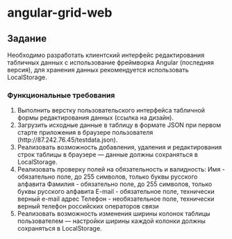 
# angular-grid-web

<h2>Задание </h2>

<p>Необходимо разработать клиентский интерфейс редактирования табличных данных с использование фреймворка Angular (последняя версия), для хранения данных рекомендуется использовать LocalStorage.</p>

<h3>Функциональные требования </h3>
<ul style="list-style: numeric;">
 <li>Выполнить верстку пользовательского интерфейса табличной формы редактирования данных (ссылка на дизайн). 
 <li>Загрузить исходные данные в таблицу в формате JSON при первом старте приложения в браузере пользователя (http://87.242.76.45/testdata.json).
 
 <li>Реализовать возможность добавления, удаления и редактирования строк таблицы в браузере — данные должны сохраняться в LocalStorage. 
   
 <li>Реализовать проверку полей на обязательность и валидность: 
  Имя - обязательно поле, до 255 символов, только буквы русского алфавита 
  Фамилия - обязательно поле, до 255 символов, только буквы русского алфавита 
  E-mail - обязательное поле, технически верный e-mail адрес
  Телефон - необязательное поле, технически верный телефон российских операторов связи 
  
  <li>Реализовать возможность изменения ширины колонок таблицы пользователем — настройки ширины каждой колонки должны сохраняться в LocalStorage.
